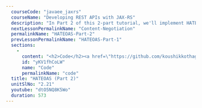 ```yaml
---
  courseCode: "javaee_jaxrs"
  courseName: "Developing REST APIs with JAX-RS"
  description: "In Part 2 of this 2-part tutorial, we'll implement HATEOAS links in the Message response for the \"profile\" and \"comment\" rel attributes."
  nextLessonPermalinkName: "Content-Negotiation"
  permalinkName: "HATEOAS-Part-2"
  prevLessonPermalinkName: "HATEOAS-Part-1"
  sections: 
    - 
      content: "<h2>Code</h2><a href=\"https://github.com/koushikkothagal/messenger/archive/a016c1af1b9a195c6518c5fce60282be215efc73.zip\">Download the source code</a>"
      id: "yKV1fhCoLW"
      name: "Code"
      permalinkName: "code"
  title: "HATEOAS (Part 2)"
  unitSlNo: "2.21"
  youtube: "dtO5NQ8K5Wo"
  duration: 573
---
```

